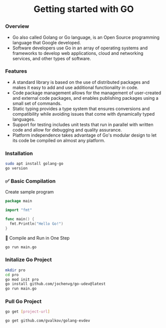 <h1 style="text-align:center;">  Getting started with GO </p>

### Overview
* Go also called Golang or Go language, is an Open Source programming language that Google developed.
* Software developers use Go in an array of operating systems and frameworks to develop web applications, cloud and networking services, and other types of software.

### Features
* A standard library is based on the use of distributed packages and makes it easy to add and use additional functionality in code.
* Code package management allows for the management of user-created and external code packages, and enables publishing packages using a small set of commands.
* Static typing provides a type system that ensures conversions and compatibility while avoiding issues that come with dynamically typed languages.
* Support for testing includes unit tests that run in parallel with written code and allow for debugging and quality assurance.
* Platform independence takes advantage of Go's modular design to let its code be compiled on almost any platform.

### Installation
```bash
sudo apt install golang-go
go version
```


### ✅ Basic Compilation

Create sample program
```go
package main

import "fmt"

func main() {
  fmt.Println("Hello Go!")
}
```

🔹 Compile and Run in One Step
```bash
go run main.go
```

### Initalize Go Project
```bash
mkdir pro
cd pro
go mod init pro
go install github.com/jochenvg/go-udev@latest
go run main.go
```


### Pull Go Project
```bash
go get [project-url]

go get github.com/gvalkov/golang-evdev
```
